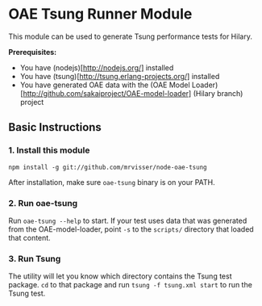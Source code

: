 # OAE Tsung Runner Module

This module can be used to generate Tsung performance tests for Hilary.

**Prerequisites:**

* You have (nodejs)[http://nodejs.org/] installed
* You have (tsung)[http://tsung.erlang-projects.org/] installed
* You have generated OAE data with the (OAE Model Loader)[http://github.com/sakaiproject/OAE-model-loader] (Hilary branch) project

## Basic Instructions

### 1. Install this module

`npm install -g git://github.com/mrvisser/node-oae-tsung`

After installation, make sure `oae-tsung` binary is on your PATH.

### 2. Run oae-tsung

Run `oae-tsung --help` to start. If your test uses data that was generated from the OAE-model-loader, point `-s` to the `scripts/` directory that loaded that content.

### 3. Run Tsung

The utility will let you know which directory contains the Tsung test package. `cd` to that package and run `tsung -f tsung.xml start` to run the Tsung test.
